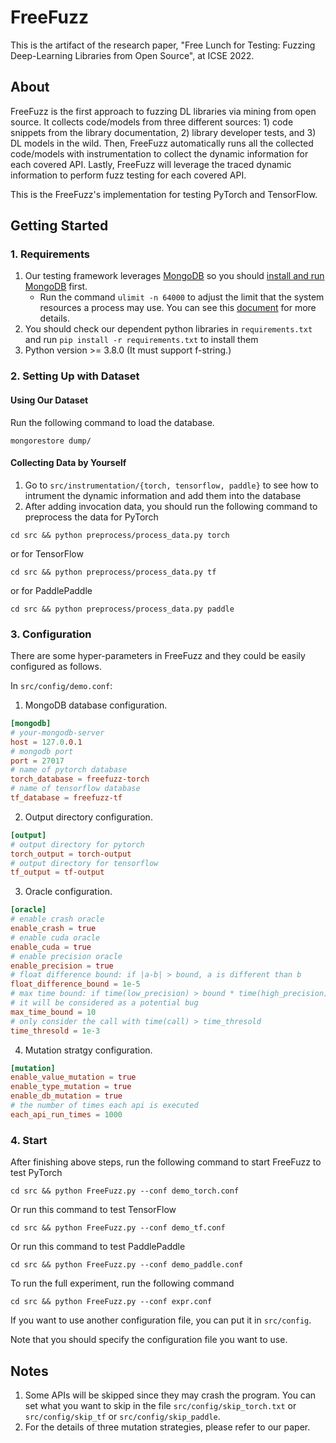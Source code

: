 # FreeFuzz

This is the artifact of the research paper, "Free Lunch for Testing: Fuzzing Deep-Learning Libraries from Open Source", at ICSE 2022.

## About

FreeFuzz is the first approach to fuzzing DL libraries via mining from open source. It collects code/models from three different sources: 1) code snippets from the library documentation, 2) library developer tests, and 3) DL models in the wild. Then, FreeFuzz automatically runs all the collected code/models with instrumentation to collect the dynamic information for each covered API. Lastly, FreeFuzz will leverage the traced dynamic information to perform fuzz testing for each covered API.

This is the FreeFuzz's implementation for testing PyTorch and TensorFlow.

## Getting Started

### 1. Requirements

1. Our testing framework leverages [MongoDB](https://www.mongodb.com/) so you should [install and run MongoDB](https://docs.mongodb.com/manual/installation/) first.
	- Run the command `ulimit -n 64000` to adjust the limit that the system resources a process may use. You can see this [document](https://docs.mongodb.com/manual/reference/ulimit/) for more details.
2. You should check our dependent python libraries in `requirements.txt` and run `pip install -r requirements.txt` to install them
3. Python version >= 3.8.0 (It must support f-string.)

### 2. Setting Up with Dataset

#### Using Our Dataset

Run the following command to load the database.

```shell
mongorestore dump/
```

#### Collecting Data by Yourself

1. Go to `src/instrumentation/{torch, tensorflow, paddle}` to see how to intrument the dynamic information and add them into the database
2. After adding invocation data, you should run the following command to preprocess the data for PyTorch

```shell
cd src && python preprocess/process_data.py torch
```

or for TensorFlow
```shell
cd src && python preprocess/process_data.py tf
```

or for PaddlePaddle
```shell
cd src && python preprocess/process_data.py paddle
```

### 3. Configuration

There are some hyper-parameters in FreeFuzz and they could be easily configured as follows.

In `src/config/demo.conf`:

1. MongoDB database configuration.

```conf
[mongodb]
# your-mongodb-server
host = 127.0.0.1
# mongodb port
port = 27017 
# name of pytorch database
torch_database = freefuzz-torch
# name of tensorflow database
tf_database = freefuzz-tf
```

2. Output directory configuration.

```conf
[output]
# output directory for pytorch
torch_output = torch-output
# output directory for tensorflow
tf_output = tf-output
```

3. Oracle configuration.

```conf
[oracle]
# enable crash oracle
enable_crash = true
# enable cuda oracle
enable_cuda = true
# enable precision oracle
enable_precision = true
# float difference bound: if |a-b| > bound, a is different than b
float_difference_bound = 1e-5
# max time bound: if time(low_precision) > bound * time(high_precision),
# it will be considered as a potential bug
max_time_bound = 10
# only consider the call with time(call) > time_thresold
time_thresold = 1e-3
```

4. Mutation stratgy configuration.

```conf
[mutation]
enable_value_mutation = true
enable_type_mutation = true
enable_db_mutation = true
# the number of times each api is executed
each_api_run_times = 1000
```

### 4. Start

After finishing above steps, run the following command to start FreeFuzz to test PyTorch

```shell
cd src && python FreeFuzz.py --conf demo_torch.conf
```

Or run this command to test TensorFlow

```shell
cd src && python FreeFuzz.py --conf demo_tf.conf
```

Or run this command to test PaddlePaddle

```shell
cd src && python FreeFuzz.py --conf demo_paddle.conf
``` 

To run the full experiment, run the following command
```shell
cd src && python FreeFuzz.py --conf expr.conf
```
If you want to use another configuration file, you can put it in `src/config`.

Note that you should specify the configuration file you want to use.

## Notes

1. Some APIs will be skipped since they may crash the program. You can set what you want to skip in the file `src/config/skip_torch.txt` or `src/config/skip_tf` or `src/config/skip_paddle`.
2. For the details of three mutation strategies, please refer to our paper.
